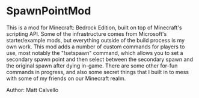 # SpawnPointMod

This is a mod for Minecraft: Bedrock Edition, built on top of Minecraft's scripting API.
Some of the infrastructure comes from Microsoft's starter/example mods, but everything
outside of the build process is my own work. This mod adds a number of custom commands for 
players to use, most notably the "!setspawn" command, which allows you to set a secondary 
spawn point and then select between the secondary spawn and the original spawn after dying in-game.
There are some other for-fun commands in progress, and also some secret things that I built in 
to mess with some of my friends on our Minecraft realm.


Author: Matt Calvello